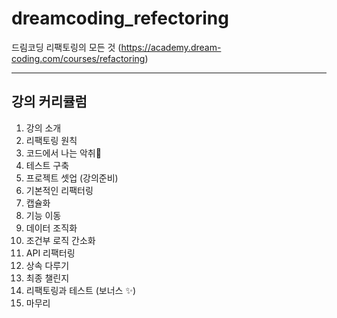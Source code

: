 # dreamcoding_refectoring
드림코딩 리팩토링의 모든 것 (https://academy.dream-coding.com/courses/refactoring)

---

## 강의 커리큘럼
1. 강의 소개
2. 리팩토링 원칙
3. 코드에서 나는 악취💩
4. 테스트 구축
5. 프로젝트 셋업 (강의준비)
6. 기본적인 리팩터링
7. 캡슐화
8. 기능 이동
9. 데이터 조직화
10. 조건부 로직 간소화
11. API 리팩터링
12. 상속 다루기
13. 최종 챌린지
14. 리팩토링과 테스트 (보너스 ✨)
15. 마무리
